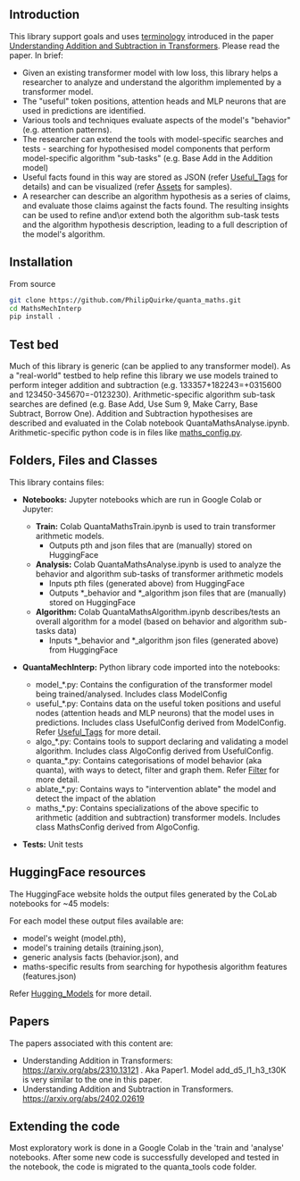## Introduction
This library support goals and uses [terminology](./terminology.md) introduced in the paper [Understanding Addition and Subtraction in Transformers](https://arxiv.org/abs/2402.02619). Please read the paper. In brief:
- Given an existing transformer model with low loss, this library helps a researcher to analyze and understand the algorithm implemented by a transformer model.
- The "useful" token positions, attention heads and MLP neurons that are used in predictions are identified.  
- Various tools and techniques evaluate aspects of the model's "behavior" (e.g. attention patterns).
- The researcher can extend the tools with model-specific searches and tests - searching for hypothesised model components that perform model-specific algorithm "sub-tasks" (e.g. Base Add in the Addition model)
- Useful facts found in this way are stored as JSON (refer [Useful_Tags](./useful_tags.md) for details) and can be visualized (refer [Assets](./Assets/"Assets") for samples).
- A researcher can describe an algorithm hypothesis as a series of claims, and evaluate those claims against the facts found. The resulting insights can be used to refine and\or extend both the algorithm sub-task tests and the algorithm hypothesis description, leading to a full description of the model's algorithm.

## Installation

From source

```bash
git clone https://github.com/PhilipQuirke/quanta_maths.git
cd MathsMechInterp
pip install .
```

## Test bed
Much of this library is generic (can be applied to any transformer model). As a "real-world" testbed to help refine this library we use models trained to perform integer addition and subtraction (e.g. 133357+182243=+0315600 and 123450-345670=-0123230). Arithmetic-specific algorithm sub-task searches are defined (e.g. Base Add, Use Sum 9, Make Carry, Base Subtract, Borrow One). Addition and Subtraction hypothesises are described and evaluated in the Colab notebook QuantaMathsAnalyse.ipynb. Arithmetic-specific python code is in files like [maths_config.py](./MathsMechInterp/maths_config.py).   

## Folders, Files and Classes 
This library contains files:

- **Notebooks:** Jupyter notebooks which are run in Google Colab or Jupyter: 
  - **Train:** Colab QuantaMathsTrain.ipynb is used to train transformer arithmetic models. 
    - Outputs pth and json files that are (manually) stored on HuggingFace
  - **Analysis:** Colab QuantaMathsAnalyse.ipynb is used to analyze the behavior and algorithm sub-tasks of transformer arithmetic models
    - Inputs pth files (generated above) from HuggingFace
    - Outputs *_behavior and *_algorithm json files that are (manually) stored on HuggingFace
  - **Algorithm:** Colab QuantaMathsAlgorithm.ipynb describes/tests an overall algorithm for a model (based on behavior and algorithm sub-tasks data)
    - Inputs *_behavior and *_algorithm json files (generated above) from HuggingFace 

- **QuantaMechInterp:** Python library code imported into the notebooks:
  - model_*.py: Contains the configuration of the transformer model being trained/analysed. Includes class ModelConfig 
  - useful_*.py: Contains data on the useful token positions and useful nodes (attention heads and MLP neurons) that the model uses in predictions. Includes class UsefulConfig derived from ModelConfig. Refer [Useful_Tags](./useful_tags.md) for more detail. 
  - algo_*.py: Contains tools to support declaring and validating a model algorithm. Includes class AlgoConfig derived from UsefulConfig.
  - quanta_*.py: Contains categorisations of model behavior (aka quanta), with ways to detect, filter and graph them. Refer [Filter](./filter.md) for more detail. 
  - ablate_*.py: Contains ways to "intervention ablate" the model and detect the impact of the ablation
  - maths_*.py: Contains specializations of the above specific to arithmetic (addition and subtraction) transformer models. Includes class MathsConfig derived from AlgoConfig.
          
- **Tests:** Unit tests 

## HuggingFace resources
The HuggingFace website holds the output files generated by the CoLab notebooks for ~45 models:

For each model these output files available are:
- model's weight (model.pth),
- model's training details (training.json),
- generic analysis facts (behavior.json), and
- maths-specific results from searching for hypothesis algorithm features (features.json)

Refer [Hugging_Models](./hugging_models.md) for more detail.

## Papers
The papers associated with this content are:
- Understanding Addition in Transformers: https://arxiv.org/abs/2310.13121 . Aka Paper1. Model add_d5_l1_h3_t30K is very similar to the one in this paper. 
- Understanding Addition and Subtraction in Transformers. https://arxiv.org/abs/2402.02619  

## Extending the code
Most exploratory work is done in a Google Colab in the 'train and 'analyse' notebooks. 
After some new code is successfully developed and tested in the notebook, the code is migrated to the quanta_tools code folder. 
